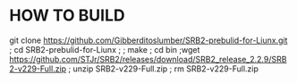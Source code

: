 # HOW TO BUILD
git clone https://github.com/Gibberditoslumber/SRB2-prebulid-for-Liunx.git ; cd SRB2-prebulid-for-Liunx ;  ; make ; cd bin ;wget https://github.com/STJr/SRB2/releases/download/SRB2_release_2.2.9/SRB2-v229-Full.zip ; unzip SRB2-v229-Full.zip ; rm SRB2-v229-Full.zip 

